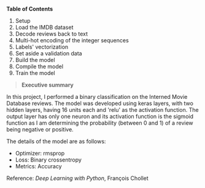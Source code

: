 **Table of Contents**

1. Setup
2. Load the IMDB dataset
3. Decode reviews back to text
4. Multi-hot encoding of the integer sequences
5. Labels' vectorization
6. Set aside a validation data
7. Build the model
8. Compile the model
9. Train the model

> **Executive summary**

In this project, I performed a binary classification on the Interned Movie Database reviews. The model was developed using keras layers, with two hidden layers, having 16 units each and 'relu' as the activation function. The output layer has only one neuron and its activation function is the sigmoid function as I am determining the probability (between 0 and 1) of a review being negative or positive.

The details of the model are as follows: 

* Optimizer: rmsprop
* Loss: Binary crossentropy
* Metrics: Accuracy

Reference: *Deep Learning with Python*, François Chollet
